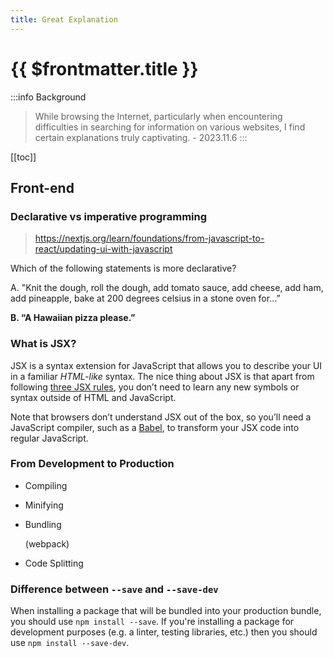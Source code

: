 ```yaml
---
title: Great Explanation
---
```


# {{ $frontmatter.title }}

:::info Background
> While browsing the Internet, particularly when encountering difficulties in searching for information on various websites, I find certain explanations truly captivating. - 2023.11.6
:::

[[toc]]

## Front-end

### Declarative vs imperative programming

> https://nextjs.org/learn/foundations/from-javascript-to-react/updating-ui-with-javascript

Which of the following statements is more declarative?

A. "Knit the dough, roll the dough, add tomato sauce, add cheese, add ham, add pineapple, bake at 200 degrees celsius in a stone oven for...”

**B. “A Hawaiian pizza please.”** 

### What is JSX?

JSX is a syntax extension for JavaScript that allows you to describe your UI in a familiar *HTML-like* syntax. The nice thing about JSX is that apart from following [three JSX rules](https://beta.reactjs.org/learn/writing-markup-with-jsx#the-rules-of-jsx), you don’t need to learn any new symbols or syntax outside of HTML and JavaScript.

Note that browsers don’t understand JSX out of the box, so you’ll need a JavaScript compiler, such as a [Babel](https://babeljs.io/), to transform your JSX code into regular JavaScript.

### From Development to Production

- Compiling

- Minifying

- Bundling 

  (webpack)

- Code Splitting

### Difference between `--save` and `--save-dev`

When installing a package that will be bundled into your production bundle, you should use `npm install --save`. If you're installing a package for development purposes (e.g. a linter, testing libraries, etc.) then you should use `npm install --save-dev`.
